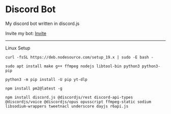 # Discord Bot
My discord bot written in discord.js

Invite my bot: [Invite](https://discord.com/api/oauth2/authorize?client_id=1016070725305639002&permissions=8&scope=bot%20applications.commands)

-----

Linux Setup

```
curl -fsSL https://deb.nodesource.com/setup_19.x | sudo -E bash -
```

```
sudo apt install make g++ ffmpeg nodejs libtool-bin python3 python3-pip
```

```
python3 -m pip install -U pip yt-dlp
```

```
npm install pm2@latest -g
```

```
npm install discord.js @discordjs/rest discord-api-types @discordjs/voice @discordjs/opus opusscript ffmpeg-static sodium libsodium-wrappers tweetnacl underscore dayjs r6api.js
```